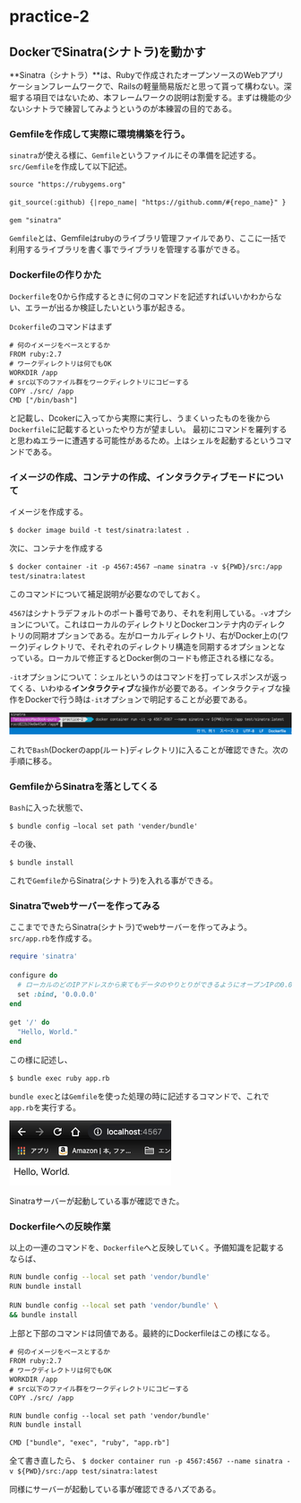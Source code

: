 # practice-2
## DockerでSinatra(シナトラ)を動かす
**Sinatra（シナトラ）**は、Rubyで作成されたオープンソースのWebアプリケーションフレームワークで、Railsの軽量簡易版だと思って貰って構わない。深堀する項目ではないため、本フレームワークの説明は割愛する。まずは機能の少ないシナトラで練習してみようというのが本練習の目的である。

### Gemfileを作成して実際に環境構築を行う。
`sinatra`が使える様に、`Gemfile`というファイルにその準備を記述する。`src/Gemfile`を作成して以下記述。

```ruby:Gemfile
source "https://rubygems.org"

git_source(:github) {|repo_name| "https://github.comm/#{repo_name}" }

gem "sinatra"
```

`Gemfile`とは、Gemfileはrubyのライブラリ管理ファイルであり、ここに一括で利用するライブラリを書く事でライブラリを管理する事ができる。

### Dockerfileの作りかた
`Dockerfile`を0から作成するときに何のコマンドを記述すればいいかわからない、エラーが出るか検証したいという事が起きる。

`Dcokerfile`のコマンドはまず

```Bash:Dockerfile
# 何のイメージをベースとするか
FROM ruby:2.7
# ワークディレクトリは何でもOK
WORKDIR /app
# src以下のファイル群をワークディレクトリにコピーする
COPY ./src/ /app
CMD ["/bin/bash"]
```

と記載し、Dcokerに入ってから実際に実行し、うまくいったものを後から`Dockerfile`に記載するといったやり方が望ましい。
最初にコマンドを羅列すると思わぬエラーに遭遇する可能性があるため。上はシェルを起動するというコマンドである。

### イメージの作成、コンテナの作成、インタラクティブモードについて
イメージを作成する。

`$ docker image build -t test/sinatra:latest .`

次に、コンテナを作成する

`$ docker container -it -p 4567:4567 —name sinatra -v ${PWD}/src:/app test/sinatra:latest`

このコマンドについて補足説明が必要なのでしておく。

`4567`はシナトラデフォルトのポート番号であり、それを利用している。`-v`オプションについて。これはローカルのディレクトリとDockerコンテナ内のディレクトリの同期オプションである。左がローカルディレクトリ、右がDocker上の(ワーク)ディレクトリで、それぞれのディレクトリ構造を同期するオプションとなっている。ローカルで修正するとDocker側のコードも修正される様になる。

`-it`オプションについて：シェルというのはコマンドを打ってレスポンスが返ってくる、いわゆる**インタラクティブ**な操作が必要である。インタラクティブな操作をDockerで行う時は`-it`オプションで明記することが必要である。

![インタラクティブモード](./img/docker-it.png)

これで`Bash`(Dockerのapp(ルート)ディレクトリ)に入ることが確認できた。次の手順に移る。

### GemfileからSinatraを落としてくる
`Bash`に入った状態で、

`$ bundle config —local set path 'vender/bundle'`

その後、

`$ bundle install`

これで`Gemfile`からSinatra(シナトラ)を入れる事ができる。

### Sinatraでwebサーバーを作ってみる
ここまでできたらSinatra(シナトラ)でwebサーバーを作ってみよう。`src/app.rb`を作成する。

```ruby:app.rb
require 'sinatra'

configure do
  # ローカルのどのIPアドレスから来てもデータのやりとりができるようにオープンIPの0.0.0.0にバインド
  set :bind, '0.0.0.0'
end

get '/' do
  "Hello, World."
end
```

この様に記述し、

`$ bundle exec ruby app.rb`

`bundle exec`とは`Gemfile`を使った処理の時に記述するコマンドで、これで`app.rb`を実行する。

![sinatra](./img/sinatra.png)

Sinatraサーバーが起動している事が確認できた。

### Dockerfileへの反映作業
以上の一連のコマンドを、`Dockerfile`へと反映していく。予備知識を記載するならば、

```Bash
RUN bundle config --local set path 'vendor/bundle'
RUN bundle install

RUN bundle config --local set path 'vendor/bundle' \ 
&& bundle install
```

上部と下部のコマンドは同値である。最終的にDockerfileはこの様になる。

```Bash:Dockerfile
# 何のイメージをベースとするか
FROM ruby:2.7
# ワークディレクトリは何でもOK
WORKDIR /app
# src以下のファイル群をワークディレクトリにコピーする
COPY ./src/ /app

RUN bundle config --local set path 'vendor/bundle'
RUN bundle install

CMD ["bundle", "exec", "ruby", "app.rb"]
```

全て書き直したら、
`$ docker container run -p 4567:4567 --name sinatra -v ${PWD}/src:/app test/sinatra:latest`

同様にサーバーが起動している事が確認できるハズである。








